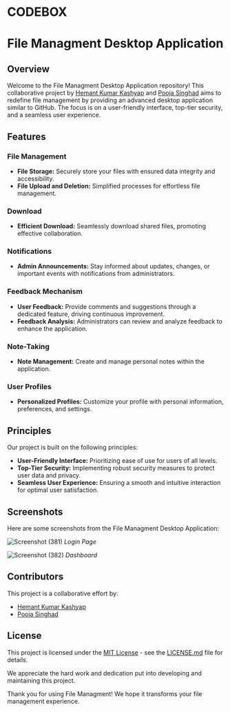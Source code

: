 # CODEBOX
# File Managment Desktop Application

## Overview

Welcome to the File Managment Desktop Application repository! This collaborative project by [Hemant Kumar Kashyap](https://github.com/hemant052004) and [Pooja Singhad](https://github.com/friendsusername) aims to redefine file management by providing an advanced desktop application similar to GitHub. The focus is on a user-friendly interface, top-tier security, and a seamless user experience.

## Features

### File Management

- **File Storage:** Securely store your files with ensured data integrity and accessibility.
- **File Upload and Deletion:** Simplified processes for effortless file management.

### Download

- **Efficient Download:** Seamlessly download shared files, promoting effective collaboration.

### Notifications

- **Admin Announcements:** Stay informed about updates, changes, or important events with notifications from administrators.

### Feedback Mechanism

- **User Feedback:** Provide comments and suggestions through a dedicated feature, driving continuous improvement.
- **Feedback Analysis:** Administrators can review and analyze feedback to enhance the application.

### Note-Taking

- **Note Management:** Create and manage personal notes within the application.

### User Profiles

- **Personalized Profiles:** Customize your profile with personal information, preferences, and settings.

## Principles

Our project is built on the following principles:

- **User-Friendly Interface:** Prioritizing ease of use for users of all levels.
- **Top-Tier Security:** Implementing robust security measures to protect user data and privacy.
- **Seamless User Experience:** Ensuring a smooth and intuitive interaction for optimal user satisfaction.

## Screenshots

Here are some screenshots from the File Managment Desktop Application:

![Screenshot (381)](https://github.com/hemant052004/CodeBox/assets/122628923/6a68c683-2d24-486f-8fab-bab1f9916ae5)
*Login Page*

![Screenshot (382)](https://github.com/hemant052004/CodeBox/assets/122628923/8343423e-1cd8-4359-a21c-2caa93769633)
*Dashboard*

## Contributors

This project is a collaborative effort by:

- [Hemant Kumar Kashyap](https://github.com/hemant052004)
- [Pooja Singhad](https://github.com/friendsusername)
  
## License

This project is licensed under the [MIT License](LICENSE.md) - see the [LICENSE.md](LICENSE) file for details.

We appreciate the hard work and dedication put into developing and maintaining this project.

Thank you for using File Managment! We hope it transforms your file management experience.
